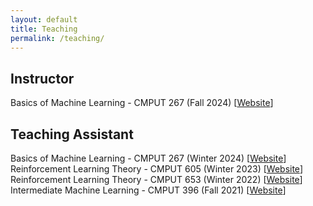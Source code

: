 ```yaml
---
layout: default
title: Teaching
permalink: /teaching/
---
```


<link rel="stylesheet" href="{{ '/assets/css/teaching-styles.css' | relative_url }}">


<div class="teaching-section">
  <div class="role-section">
    <h2>Instructor</h2>
    <div class="course">
      <div class="course-title-line">
        <span class="course-title">Basics of Machine Learning - CMPUT 267 (Fall 2024)</span>
        <span class="course-link">[<a href="https://vladtkachuk4.github.io/mlbasics/">Website</a>]</span>
      </div>
    </div>
  </div>

  <div class="role-section">
    <h2>Teaching Assistant</h2>
    <div class="course">
      <div class="course-title-line">
        <span class="course-title">Basics of Machine Learning - CMPUT 267 (Winter 2024)</span>
        <span class="course-link">[<a href="https://nidhihegde.github.io/mlbasics/">Website</a>]</span>
      </div>
    </div>
    <div class="course">
      <div class="course-title-line">
        <span class="course-title">Reinforcement Learning Theory - CMPUT 605 (Winter 2023)</span>
        <span class="course-link">[<a href="https://rltheory.github.io/">Website</a>]</span>
      </div>
    </div>
    <div class="course">
      <div class="course-title-line">
        <span class="course-title">Reinforcement Learning Theory - CMPUT 653 (Winter 2022)</span>
        <span class="course-link">[<a href="https://rltheory.github.io/">Website</a>]</span>
      </div>
    </div>
    <div class="course">
      <div class="course-title-line">
        <span class="course-title">Intermediate Machine Learning - CMPUT 396 (Fall 2021)</span>
        <span class="course-link">[<a href="https://marthawhite.github.io/ml-intermediate/">Website</a>]</span>
      </div>
    </div>
  </div>
</div>